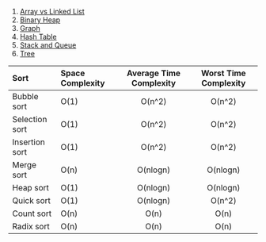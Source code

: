 1. [Array vs Linked List](./Array_vs_Linked_List)
2. [Binary Heap](./Binary_Heap)
3. [Graph](./Graph)
4. [Hash Table](./Hash_Table)
5. [Stack and Queue](./Stack_and_Queue)
6. [Tree](./Tree)

|Sort|Space Complexity|Average Time Complexity|Worst Time Complexity|
|:---|:---|:---:|:---:|
|Bubble sort|O(1)|O(n^2)|O(n^2)|
|Selection sort|O(1)|O(n^2)|O(n^2)|
|Insertion sort|O(1)|O(n^2)|O(n^2)|
|Merge sort|O(n)|O(nlogn)|O(nlogn)|
|Heap sort|O(1)|O(nlogn)|O(nlogn)|
|Quick sort|O(1)|O(nlogn)|O(n^2)|
|Count sort|O(n)|O(n)|O(n)|
|Radix sort|O(n)|O(n)|O(n)|
